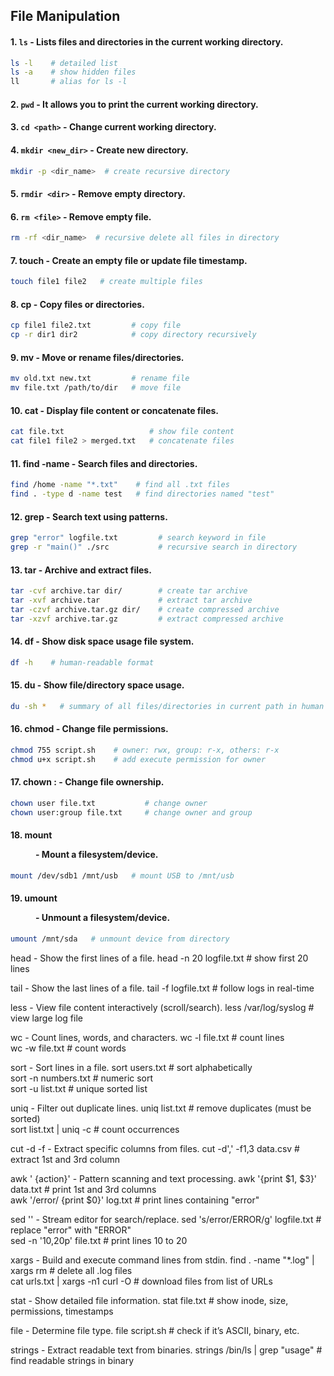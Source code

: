 ## File Manipulation

#### 1. `ls` - Lists files and directories in the current working directory.
```bash
ls -l    # detailed list
ls -a    # show hidden files
ll       # alias for ls -l
```
#### 2. `pwd` - It allows you to print the current working directory.
#### 3. `cd <path>` - Change current working directory.
#### 4. `mkdir <new_dir>` - Create new directory.
```bash
mkdir -p <dir_name>  # create recursive directory
```
#### 5. `rmdir <dir>` - Remove empty directory.
#### 6. `rm <file>` - Remove empty file.
```bash
rm -rf <dir_name>  # recursive delete all files in directory
```
#### 7. touch <file> - Create an empty file or update file timestamp.
```bash
touch file1 file2   # create multiple files
```
#### 8. cp <src> <dest> - Copy files or directories.
```bash
cp file1 file2.txt         # copy file  
cp -r dir1 dir2            # copy directory recursively
```
#### 9. mv <src> <dest> - Move or rename files/directories.
```bash
mv old.txt new.txt         # rename file  
mv file.txt /path/to/dir   # move file
```
#### 10. cat <file> - Display file content or concatenate files.
```bash
cat file.txt                   # show file content  
cat file1 file2 > merged.txt   # concatenate files
```
#### 11. find <path> -name <pattern> - Search files and directories.
```bash
find /home -name "*.txt"    # find all .txt files  
find . -type d -name test   # find directories named "test"
```
#### 12. grep <pattern> <file> - Search text using patterns.
```bash
grep "error" logfile.txt         # search keyword in file  
grep -r "main()" ./src           # recursive search in directory
```
#### 13. tar - Archive and extract files.
```bash
tar -cvf archive.tar dir/        # create tar archive  
tar -xvf archive.tar             # extract tar archive  
tar -czvf archive.tar.gz dir/    # create compressed archive  
tar -xzvf archive.tar.gz         # extract compressed archive
```
#### 14. df - Show disk space usage file system.
```bash
df -h    # human-readable format
```
#### 15. du - Show file/directory space usage.
```bash
du -sh *   # summary of all files/directories in current path in human readable size  
```
#### 16. chmod <permissions> <file> - Change file permissions.
```bash
chmod 755 script.sh    # owner: rwx, group: r-x, others: r-x  
chmod u+x script.sh    # add execute permission for owner
```
#### 17. chown <user>:<group> <file> - Change file ownership.
```bash
chown user file.txt           # change owner  
chown user:group file.txt     # change owner and group
```
#### 18. mount <device> <dir> - Mount a filesystem/device.
```bash
mount /dev/sdb1 /mnt/usb   # mount USB to /mnt/usb  
```
#### 19. umount <dir> - Unmount a filesystem/device.
```bash
umount /mnt/sda   # unmount device from directory  
```

head <file> - Show the first lines of a file.
head -n 20 logfile.txt   # show first 20 lines

tail <file> - Show the last lines of a file.
tail -f logfile.txt      # follow logs in real-time

less <file> - View file content interactively (scroll/search).
less /var/log/syslog   # view large log file

wc <file> - Count lines, words, and characters.
wc -l file.txt     # count lines  
wc -w file.txt     # count words

sort <file> - Sort lines in a file.
sort users.txt               # sort alphabetically  
sort -n numbers.txt          # numeric sort  
sort -u list.txt             # unique sorted list

uniq <file> - Filter out duplicate lines.
uniq list.txt                # remove duplicates (must be sorted)  
sort list.txt | uniq -c      # count occurrences

cut -d <delim> -f <fields> - Extract specific columns from files.
cut -d',' -f1,3 data.csv   # extract 1st and 3rd column

awk '<pattern> {action}' <file> - Pattern scanning and text processing.
awk '{print $1, $3}' data.txt    # print 1st and 3rd columns  
awk '/error/ {print $0}' log.txt # print lines containing "error"

sed '<cmd>' <file> - Stream editor for search/replace.
sed 's/error/ERROR/g' logfile.txt   # replace "error" with "ERROR"  
sed -n '10,20p' file.txt            # print lines 10 to 20

xargs - Build and execute command lines from stdin.
find . -name "*.log" | xargs rm    # delete all .log files  
cat urls.txt | xargs -n1 curl -O   # download files from list of URLs

stat <file> - Show detailed file information.
stat file.txt   # show inode, size, permissions, timestamps

file <file> - Determine file type.
file script.sh   # check if it’s ASCII, binary, etc.

strings <binary> - Extract readable text from binaries.
strings /bin/ls | grep "usage"   # find readable strings in binary

